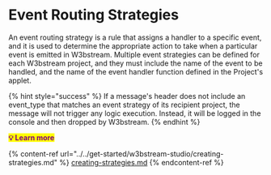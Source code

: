 # Event Routing Strategies

An event routing strategy is a rule that assigns a handler to a specific event, and it is used to determine the appropriate action to take when a particular event is emitted in W3bstream. Multiple event strategies can be defined for each W3bstream project, and they must include the name of the event to be handled, and the name of the event handler function defined in the Project's applet.

{% hint style="success" %}
If a message's header does not include an event\_type that matches an event strategy of its recipient project, the message will not trigger any logic execution. Instead, it will be logged in the console and then dropped by W3bstream.
{% endhint %}

&#x20; <mark style="color:purple;">**💡 Learn more**</mark>

{% content-ref url="../../get-started/w3bstream-studio/creating-strategies.md" %}
[creating-strategies.md](../../get-started/w3bstream-studio/creating-strategies.md)
{% endcontent-ref %}
